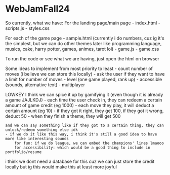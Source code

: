 # WebJamFall24

So currently, what we have:
For the landing page/main page
    - index.html
    - scripts.js
    - styles.css

For each of the game page
    - sample.html
(currently i do numbers, cuz ig it's the simplest, but we can do other themes later like programming language, musics, cake, harry potter, games, animes, tarot lol)
    - game.js
    - game.css

To run the code or see what we are having, just open the html on browser

Some ideas to implement from most priority to least
    - count number of moves (i believe we can store this locally)
    - ask the user if they want to have a limit for number of moves
    - level (one game played, rank up)
    - accessible (sounds, alternative text)
    - multiplayer

LOWKEY I think we can spice it up by gamifying it (even though it is already a game JAJLKDJ)
    - each time the user check in, they can redeem a certain amount of game credit (eg 1000)
    - each move they play, it will deduct a certain amount (eg 10)
    - if they got it right, they get 100, if they got it wrong, deduct 50
    - when they finish a theme, they will get 500
    
    and we can say something like if they got to a certain thing, they can unlock/redeem something else idk
    - if we do it like this way, i think it's still a good idea to have more like interesting sounds
        for fun: if we do league, we can embed the champions' lines lmaooo
        for accessibility: which would be a good thing to include in portfolio/resume

i think we dont need a database for this cuz we can just store the credit locally
but ig this would make this at least more joyful
